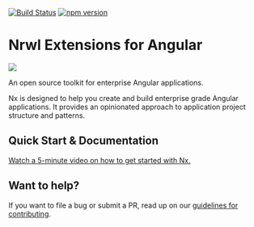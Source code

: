 [![Build Status](https://travis-ci.org/nrwl/nx.svg?branch=master)](https://travis-ci.org/nrwl/nx)
[![npm version](https://badge.fury.io/js/%40nrwl%2Fnx.svg)](https://www.npmjs.com/@nrw/nx)

# Nrwl Extensions for Angular

<img src="https://raw.githubusercontent.com/nrwl/nx/master/nx-logo.png">

An open source toolkit for enterprise Angular applications.

Nx is designed to help you create and build enterprise grade Angular applications. It provides an opinionated approach to application project structure and patterns.


## Quick Start & Documentation

[Watch a 5-minute video on how to get started with Nx.](http://nrwl.io/nx)

## Want to help?

If you want to file a bug or submit a PR, read up on our [guidelines for contributing](https://github.com/nrwl/nx/blob/master/CONTRIBUTING.md).
